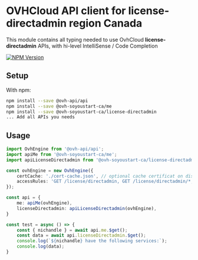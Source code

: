 # OVHCloud API client for **license-directadmin** region Canada

This module contains all typing needed to use OvhCloud **license-directadmin** APIs, with hi-level IntelliSense / Code Completion

[![NPM Version](https://img.shields.io/npm/v/@ovh-soyoustart-ca/license-directadmin.svg?style=flat)](https://www.npmjs.org/package/@ovh-soyoustart-ca/license-directadmin)

## Setup

With npm:

```bash
npm install --save @ovh-api/api
npm install --save @ovh-soyoustart-ca/me
npm install --save @ovh-soyoustart-ca/license-directadmin
... Add all APIs you needs
```

## Usage

```typescript
import OvhEngine from '@ovh-api/api';
import apiMe from '@ovh-soyoustart-ca/me';
import apiLicenseDirectadmin from '@ovh-soyoustart-ca/license-directadmin';

const ovhEngine = new OvhEngine({ 
    certCache: './cert-cache.json', // optional cache certificat on disk.
    accessRules: 'GET /license/directadmin, GET /license/directadmin/*, GET /me', // optional limit the requested privileges.
});

const api = {
    me: apiMe(ovhEngine),
    licenseDirectadmin: apiLicenseDirectadmin(ovhEngine),
}

const test = async () => {
    const { nichandle } = await api.me.$get();
    const data = await api.licenseDirectadmin.$get();
    console.log(`${nichandle} have the following services:`);
    console.log(data);
}
```
